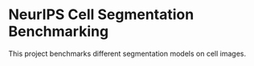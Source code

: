 # NeurIPS Cell Segmentation Benchmarking

This project benchmarks different segmentation models on cell images.